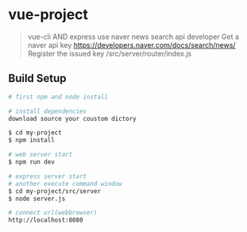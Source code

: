 # vue-project

> vue-cli AND express use naver news search api developer
> Get a naver api key https://developers.naver.com/docs/search/news/
> Register the issued key /src/server/router/index.js

## Build Setup

``` bash
# first npm and node install

# install dependencies
download source your coustom dictory

$ cd my-project
$ npm install

# web server start
$ npm run dev

# express server start
# another execute command window
$ cd my-project/src/server
$ node server.js

# connect url(webbrowser)
http://localhost:8080
```
